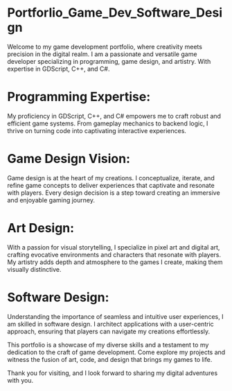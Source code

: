 # Portforlio_Game_Dev_Software_Design
Welcome to my game development portfolio, where creativity meets precision in the digital realm. I am a passionate and versatile game developer specializing in programming, game design, and artistry. With expertise in GDScript, C++, and C#.

# Programming Expertise:
My proficiency in GDScript, C++, and C# empowers me to craft robust and efficient game systems. From gameplay mechanics to backend logic, I thrive on turning code into captivating interactive experiences.

# Game Design Vision:
Game design is at the heart of my creations. I conceptualize, iterate, and refine game concepts to deliver experiences that captivate and resonate with players. Every design decision is a step toward creating an immersive and enjoyable gaming journey.

# Art Design: 
With a passion for visual storytelling, I specialize in pixel art and digital art, crafting evocative environments and characters that resonate with players. My artistry adds depth and atmosphere to the games I create, making them visually distinctive.

# Software Design:
Understanding the importance of seamless and intuitive user experiences, I am skilled in software design. I architect applications with a user-centric approach, ensuring that players can navigate my creations effortlessly.

This portfolio is a showcase of my diverse skills and a testament to my dedication to the craft of game development. Come explore my projects and witness the fusion of art, code, and design that brings my games to life.

Thank you for visiting, and I look forward to sharing my digital adventures with you.

